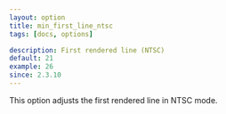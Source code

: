 ```yaml
---
layout: option
title: min_first_line_ntsc
tags: [docs, options]

description: First rendered line (NTSC)
default: 21
example: 26
since: 2.3.10
---
```


This option adjusts the first rendered line in NTSC mode.
